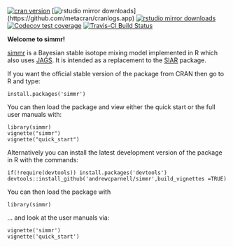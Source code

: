 [![cran version](https://www.r-pkg.org/badges/version/simmr)](https://cran.rstudio.com/web/packages/simmr) 
[![rstudio mirror downloads](http://cranlogs.r-pkg.org/badges/simmr?)](https://github.com/metacran/cranlogs.app)
[![rstudio mirror downloads](http://cranlogs.r-pkg.org/badges/grand-total/simmr?color=82b4e8)](https://github.com/metacran/cranlogs.app)
[![Codecov test coverage](https://codecov.io/gh/andrewcparnell/simmr/branch/master/graph/badge.svg)](https://codecov.io/gh/andrewcparnell/simmr?branch=master)
[![Travis-CI Build Status](https://travis-ci.org/andrewcparnell/simmr.svg?branch=master)](https://travis-ci.org/andrewcparnell/simmr)


**Welcome to simmr!**

[simmr](http://andrewcparnell.github.io/simmr/) is a Bayesian stable isotope mixing model implemented in R which also uses [JAGS](https://mcmc-jags.sourceforge.net). It is intended as a replacement to the [SIAR](https://github.com/AndrewLJackson/siar) package. 

If you want the official stable version of the package from CRAN then go to R and type:

```
install.packages('simmr')
```

You can then load the package and view either the quick start or the full user manuals with:

```
library(simmr)
vignette("simmr")
vignette("quick_start")
```

Alternatively you can install the latest development version of the package in R with the commands:

```
if(!require(devtools)) install.packages('devtools')
devtools::install_github('andrewcparnell/simmr',build_vignettes =TRUE)
```

You can then load the package with

```
library(simmr)
```

... and look at the user manuals via:

```
vignette('simmr')
vignette('quick_start')
```
